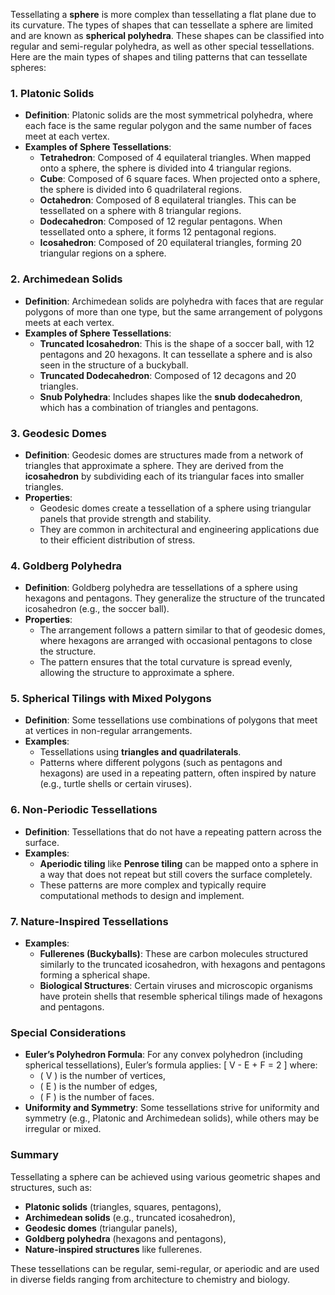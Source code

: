 Tessellating a **sphere** is more complex than tessellating a flat plane due to its curvature. The types of shapes that can tessellate a sphere are limited and are known as **spherical polyhedra**. These shapes can be classified into regular and semi-regular polyhedra, as well as other special tessellations. Here are the main types of shapes and tiling patterns that can tessellate spheres:

### 1. **Platonic Solids**
- **Definition**: Platonic solids are the most symmetrical polyhedra, where each face is the same regular polygon and the same number of faces meet at each vertex.
- **Examples of Sphere Tessellations**:
  - **Tetrahedron**: Composed of 4 equilateral triangles. When mapped onto a sphere, the sphere is divided into 4 triangular regions.
  - **Cube**: Composed of 6 square faces. When projected onto a sphere, the sphere is divided into 6 quadrilateral regions.
  - **Octahedron**: Composed of 8 equilateral triangles. This can be tessellated on a sphere with 8 triangular regions.
  - **Dodecahedron**: Composed of 12 regular pentagons. When tessellated onto a sphere, it forms 12 pentagonal regions.
  - **Icosahedron**: Composed of 20 equilateral triangles, forming 20 triangular regions on a sphere.

### 2. **Archimedean Solids**
- **Definition**: Archimedean solids are polyhedra with faces that are regular polygons of more than one type, but the same arrangement of polygons meets at each vertex.
- **Examples of Sphere Tessellations**:
  - **Truncated Icosahedron**: This is the shape of a soccer ball, with 12 pentagons and 20 hexagons. It can tessellate a sphere and is also seen in the structure of a buckyball.
  - **Truncated Dodecahedron**: Composed of 12 decagons and 20 triangles.
  - **Snub Polyhedra**: Includes shapes like the **snub dodecahedron**, which has a combination of triangles and pentagons.

### 3. **Geodesic Domes**
- **Definition**: Geodesic domes are structures made from a network of triangles that approximate a sphere. They are derived from the **icosahedron** by subdividing each of its triangular faces into smaller triangles.
- **Properties**:
  - Geodesic domes create a tessellation of a sphere using triangular panels that provide strength and stability.
  - They are common in architectural and engineering applications due to their efficient distribution of stress.

### 4. **Goldberg Polyhedra**
- **Definition**: Goldberg polyhedra are tessellations of a sphere using hexagons and pentagons. They generalize the structure of the truncated icosahedron (e.g., the soccer ball).
- **Properties**:
  - The arrangement follows a pattern similar to that of geodesic domes, where hexagons are arranged with occasional pentagons to close the structure.
  - The pattern ensures that the total curvature is spread evenly, allowing the structure to approximate a sphere.

### 5. **Spherical Tilings with Mixed Polygons**
- **Definition**: Some tessellations use combinations of polygons that meet at vertices in non-regular arrangements.
- **Examples**:
  - Tessellations using **triangles and quadrilaterals**.
  - Patterns where different polygons (such as pentagons and hexagons) are used in a repeating pattern, often inspired by nature (e.g., turtle shells or certain viruses).

### 6. **Non-Periodic Tessellations**
- **Definition**: Tessellations that do not have a repeating pattern across the surface.
- **Examples**:
  - **Aperiodic tiling** like **Penrose tiling** can be mapped onto a sphere in a way that does not repeat but still covers the surface completely.
  - These patterns are more complex and typically require computational methods to design and implement.

### 7. **Nature-Inspired Tessellations**
- **Examples**:
  - **Fullerenes (Buckyballs)**: These are carbon molecules structured similarly to the truncated icosahedron, with hexagons and pentagons forming a spherical shape.
  - **Biological Structures**: Certain viruses and microscopic organisms have protein shells that resemble spherical tilings made of hexagons and pentagons.

### Special Considerations

- **Euler’s Polyhedron Formula**: For any convex polyhedron (including spherical tessellations), Euler’s formula applies:
  \[
  V - E + F = 2
  \]
  where:
  - \( V \) is the number of vertices,
  - \( E \) is the number of edges,
  - \( F \) is the number of faces.
- **Uniformity and Symmetry**: Some tessellations strive for uniformity and symmetry (e.g., Platonic and Archimedean solids), while others may be irregular or mixed.

### Summary

Tessellating a sphere can be achieved using various geometric shapes and structures, such as:
- **Platonic solids** (triangles, squares, pentagons),
- **Archimedean solids** (e.g., truncated icosahedron),
- **Geodesic domes** (triangular panels),
- **Goldberg polyhedra** (hexagons and pentagons),
- **Nature-inspired structures** like fullerenes.

These tessellations can be regular, semi-regular, or aperiodic and are used in diverse fields ranging from architecture to chemistry and biology.

